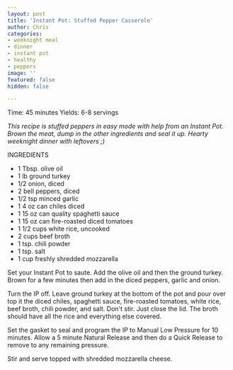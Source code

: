 ```yaml
---
layout: post
title: 'Instant Pot: Stuffed Pepper Casserole'
author: Chris
categories:
- weeknight meal
- dinner
- instant pot
- healthy
- peppers
image: ''
featured: false
hidden: false

---
```

Time: 45 minutes Yields: 6-8 servings

_This recipe is stuffed peppers in easy mode with help from an Instant Pot. Brown the meat, dump in the other ingredients and seal it up. Hearty weeknight dinner with leftovers ;)_

INGREDIENTS

* 1 Tbsp. olive oil
* 1 lb ground turkey
* 1/2 onion, diced
* 2 bell peppers, diced
* 1/2 tsp minced garlic
* 1 4 oz can chiles diced
* 1 15 oz can quality spaghetti sauce
* 1 15 oz can fire-roasted diced tomatoes
* 1 1/2 cups white rice, uncooked
* 2 cups beef broth
* 1 tsp. chili powder
* 1 tsp. salt
* 1 cup freshly shredded mozzarella

Set your Instant Pot to saute. Add the olive oil and then the ground turkey. Brown for a few minutes then add in the diced peppers, garlic and onion.

Turn the IP off. Leave ground turkey at the bottom of the pot and pour over top it the diced chiles, spaghetti sauce, fire-roasted tomatoes, white rice, beef broth, chili powder, and salt. Don't stir. Just close the lid. The broth should have all the rice and everything else covered.

Set the gasket to seal and program the IP to Manual Low Pressure for 10 minutes. Allow a 5 minute Natural Release and then do a Quick Release to remove to any remaining pressure.

Stir and serve topped with shredded mozzarella cheese.